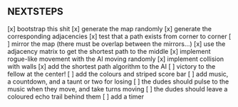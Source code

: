 NEXTSTEPS
---------

[x] bootstrap this shit
[x] generate the map randomly
[x] generate the corresponding adjacencies
[x] test that a path exists from corner to corner
[ ] mirror the map (there must be overlap between the mirrors...)
[x] use the adjacency matrix to get the shortest path to the middle
[x] implement rogue-like movement with the AI moving randomly
[x] implement collision with walls
[x] add the shortest path algorithm to the AI
[ ] victory to the fellow at the center!
[ ] add the colours and striped score bar
[ ] add music, a countdown, and a taunt or two for losing
[ ] the dudes should pulse to the music when they move, and take turns moving
[ ] the dudes should leave a coloured echo trail behind them
[ ] add a timer

